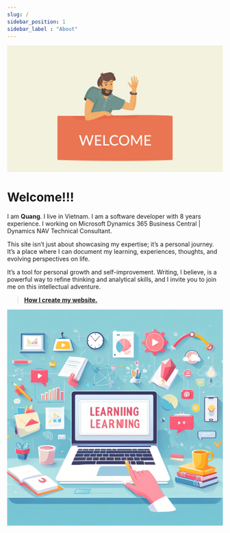 ```yaml
---
slug: /
sidebar_position: 1
sidebar_label : "About"
---
```

![img](img/Welcome.png)

# Welcome!!!

I am **Quang**. I live in Vietnam. I am a software developer with 8 years experience. I working on Microsoft Dynamics 365 Business Central | Dynamics NAV Technical Consultant.

This site isn’t just about showcasing my expertise; it’s a personal journey. It’s a place where I can document my learning, experiences, thoughts, and evolving perspectives on life. 

It’s a tool for personal growth and self-improvement. Writing, I believe, is a powerful way to refine thinking and analytical skills, and I invite you to join me on this intellectual adventure.

> **[How I create my website.](intro.md)**

![learning](img/learning.jpeg)

